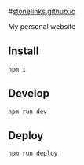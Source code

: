 #[stonelinks.github.io](http://stonelinks.github.io)

My personal website

## Install
`npm i`

## Develop
`npm run dev`

## Deploy
`npm run deploy`
